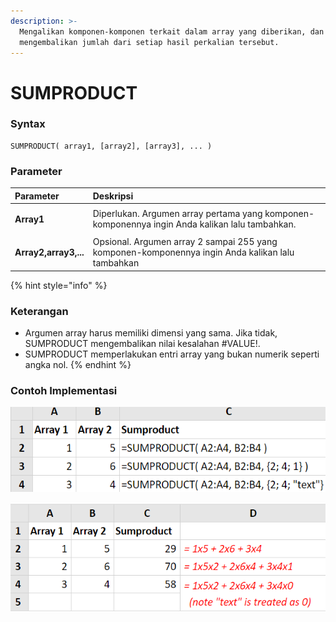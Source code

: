 ```yaml
---
description: >-
  Mengalikan komponen-komponen terkait dalam array yang diberikan, dan
  mengembalikan jumlah dari setiap hasil perkalian tersebut.
---
```


# SUMPRODUCT

### Syntax

```text
SUMPRODUCT( array1, [array2], [array3], ... )
```

### Parameter

<table>
  <thead>
    <tr>
      <th style="text-align:left">Parameter</th>
      <th style="text-align:left">Deskripsi</th>
    </tr>
  </thead>
  <tbody>
    <tr>
      <td style="text-align:left">
        <p></p>
        <p><b>Array1</b> 
        </p>
        <p></p>
      </td>
      <td style="text-align:left">Diperlukan. Argumen array pertama yang komponen-komponennya ingin Anda
        kalikan lalu tambahkan.</td>
    </tr>
    <tr>
      <td style="text-align:left"><b>Array2,array3,...</b>
      </td>
      <td style="text-align:left">Opsional. Argumen array 2 sampai 255 yang komponen-komponennya ingin Anda
        kalikan lalu tambahkan</td>
    </tr>
  </tbody>
</table>{% hint style="info" %}


### Keterangan

* Argumen array harus memiliki dimensi yang sama. Jika tidak, SUMPRODUCT mengembalikan nilai kesalahan \#VALUE!.
* SUMPRODUCT memperlakukan entri array yang bukan numerik seperti angka nol.
{% endhint %}

### Contoh Implementasi

![Rumus](../.gitbook/assets/screenshot-201.png)

![Hasil](../.gitbook/assets/screenshot-200.png)

